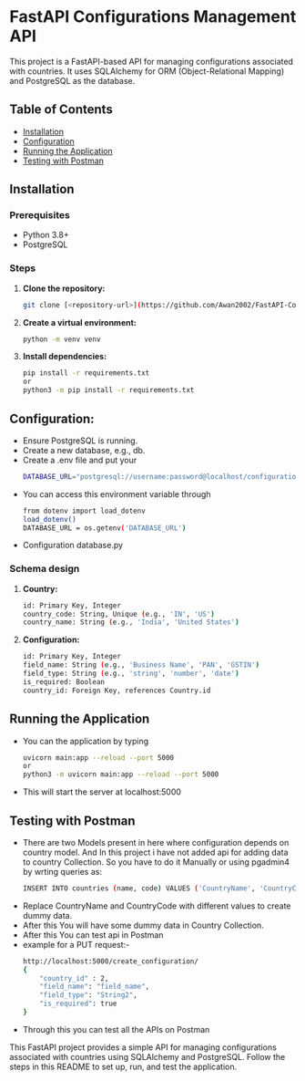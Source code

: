 # FastAPI Configurations Management API

This project is a FastAPI-based API for managing configurations associated with countries. It uses SQLAlchemy for ORM (Object-Relational Mapping) and PostgreSQL as the database.

## Table of Contents

- [Installation](#installation)
- [Configuration](#configuration)
- [Running the Application](#running-the-application)
- [Testing with Postman](#testing-with-postman)

## Installation

### Prerequisites

- Python 3.8+
- PostgreSQL

### Steps

1. **Clone the repository:**
   ```sh
   git clone [<repository-url>](https://github.com/Awan2002/FastAPI-Configurations-Management-API.git)
2. **Create a virtual environment:**
    ```sh
    python -m venv venv
3. **Install dependencies:**
    ```sh
    pip install -r requirements.txt
    or
    python3 -m pip install -r requirements.txt
## Configuration:

- Ensure PostgreSQL is running.
- Create a new database, e.g., db.
- Create a .env file and put your 
    ```sh 
    DATABASE_URL="postgresql://username:password@localhost/configurations_db"
- You can access this environment variable through
    ```sh
    from dotenv import load_dotenv
    load_dotenv()
    DATABASE_URL = os.getenv('DATABASE_URL')
- Configuration database.py

### Schema design

1. **Country:**
   ```sh
   id: Primary Key, Integer
   country_code: String, Unique (e.g., 'IN', 'US')
   country_name: String (e.g., 'India', 'United States')

2. **Configuration:**
   ```sh
   id: Primary Key, Integer
   field_name: String (e.g., 'Business Name', 'PAN', 'GSTIN')
   field_type: String (e.g., 'string', 'number', 'date')
   is_required: Boolean
   country_id: Foreign Key, references Country.id


## Running the Application

- You can the application by typing 
    ```sh
    uvicorn main:app --reload --port 5000
    or
    python3 -m uvicorn main:app --reload --port 5000
- This will start the server at localhost:5000

## Testing with Postman

- There are two Models present in here where configuration depends on country model. And In this project i have not added api for adding data to country Collection. So you have to do it Manually or using pgadmin4 by wrting queries as:
    ```sh
    INSERT INTO countries (name, code) VALUES ('CountryName', 'CountryCode');
- Replace CountryName and CountryCode with different values to create dummy data.
- After this You will have some dummy data in Country Collection.
- After this You can test api in Postman
- example for a PUT request:- 
    ```sh
    http://localhost:5000/create_configuration/
    {
        "country_id" : 2,
        "field_name": "field_name",
        "field_type": "String2",
        "is_required": true
    }
- Through this you can test all the APIs on Postman

This FastAPI project provides a simple API for managing configurations associated with countries using SQLAlchemy and PostgreSQL. Follow the steps in this README to set up, run, and test the application.
